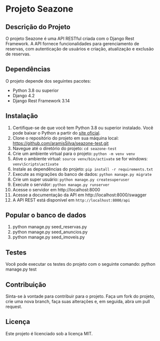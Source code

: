 # Projeto Seazone

## Descrição do Projeto

O projeto Seazone é uma API RESTful criada com o Django Rest Framework. A API fornece funcionalidades para gerenciamento de reservas, com autenticação de usuários e criação, atualização e exclusão de reservas.

## Dependências

O projeto depende dos seguintes pacotes:

- Python 3.8 ou superior
- Django 4.2
- Django Rest Framework 3.14

## Instalação

1. Certifique-se de que você tem Python 3.8 ou superior instalado. Você pode baixar o Python a partir do [site oficial](https://www.python.org/downloads/).
2. Clone o repositório do projeto em sua máquina local: https://github.com/aramisSilva/seazone-test.git
3. Navegue até o diretório do projeto: `cd seazone-test`
4. Crie um ambiente virtual para o projeto: `python -m venv venv`
5. Ative o ambiente virtual: `source venv/bin/activate` se for windows: `venv\Scripts\activate`
6. Instale as dependências do projeto: `pip install -r requirements.txt`
7. Execute as migrações do banco de dados: `python manage.py migrate`
8. Crie um super usuário: `python manage.py createsuperuser`
9. Execute o servidor: `python manage.py runserver`
10. Acesse o servidor em http://localhost:8000
11. Acesse a documentação da API em http://localhost:8000/swagger
12. A API REST está disponível em `http://localhost:8000/api`

## Popular o banco de dados

1. python manage.py seed_reservas.py
2. python manage.py seed_anuncios.py
3. python manage.py seed_imoveis.py

## Testes
Você pode executar os testes do projeto com o seguinte comando:
python manage.py test

## Contribuição

Sinta-se à vontade para contribuir para o projeto. Faça um fork do projeto, crie uma nova branch, faça suas alterações e, em seguida, abra um pull request.

## Licença

Este projeto é licenciado sob a licença MIT.


